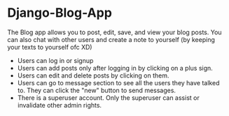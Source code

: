 # Django-Blog-App
The Blog app allows you to post, edit, save, and view your blog posts. You can also chat with other users and create a note to yourself (by keeping your texts to yourself ofc XD)
- Users can log in or signup
- Users can add posts only after logging in by clicking on a plus sign.
- Users can edit and delete posts by clicking on them.
- Users can go to message section to see all the users they have talked to. They can click the "new" button to send messages.
- There is a superuser account. Only the superuser can assist or invalidate other admin rights.

